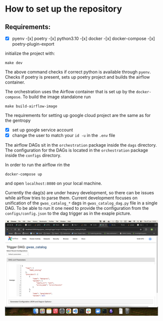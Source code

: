 # How to set up the repository

## Requirements:

-[x] pyenv -[x] poetry -[x] python3.10 -[x] docker -[x] docker-compose -[x] poetry-plugin-export

initialize the project with:

```
make dev
```
The above command checks if correct python is available through `pyenv`. Checks if poetry is present,
sets up poetry project and builds the airflow container.

The orchestration uses the Airflow container that is set up by the `docker-compose`. To build the image standalone
run

```
make build-airflow-image
```

The requirements for setting up google cloud project are the same as for the gentropy

- [x] set up google service account
- [x] change the user to match your `id -u` in the `.env` file

The airflow DAGs sit in the `orchestration` package inside the `dags` directory.
The configuration for the DAGs is located in the `orchestration` package inside the `configs` directory.

In order to run the airflow rin the

```
docker-compose up
```

and open `localhost:8080` on your local machine.

Currently the dag(s) are under heavy development, so there can be issues while airflow tries to parse them.
Current development focuses on unification of the `gwas_catalog_*` dags in `gwas_catalog_dag.py` file in a single DAG.
To be able to run it one need to provide the configuration from the `configs/config.json` to the dag trigger as in the exaple picture.

![alt text](docs/image.png)
